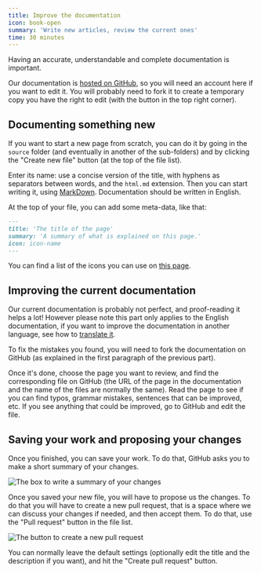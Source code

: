 ```yaml
---
title: Improve the documentation
icon: book-open
summary: 'Write new articles, review the current ones'
time: 30 minutes
---
```


Having an accurate, understandable and complete documentation is important.

Our documentation is [hosted on GitHub](https://github.com/Plume-org/docs), so you
will need an account here if you want to edit it. You will probably need to fork it
to create a temporary copy you have the right to edit (with the button in the top right corner).

## Documenting something new

If you want to start a new page from scratch, you can do it by going in the `source` folder (and eventually in
another of the sub-folders) and by clicking the "Create new file" button (at the top of the file list).

Enter its name: use a concise version of the title, with hyphens as separators between words, and the `html.md` extension.
Then you can start writing it, using [MarkDown](https://commonmark.org/help/). Documentation should be written in English.

At the top of your file, you can add some meta-data, like that:

```md
---
title: 'The title of the page'
summary: 'A summary of what is explained on this page.'
icon: icon-name
---
```

You can find a list of the icons you can use on [this page](https://feathericons.com/).

## Improving the current documentation

Our current documentation is probably not perfect, and proof-reading it helps a lot! However please note
this part only applies to the English documentation, if you want to improve the documentation in another language,
see how to [translate it](/contribute/translations).

To fix the mistakes you found, you will need to fork the documentation on GitHub (as explained in the first
paragraph of the previous part).

Once it's done, choose the page you want to review, and find the corresponding file on GitHub (the URL of the page in
the documentation and the name of the files are normally the same). Read the page to see if you can find typos, grammar
mistakes, sentences that can be improved, etc. If you see anything that could be improved, go to GitHub and edit the file.


## Saving your work and proposing your changes

Once you finished, you can save your work. To do that, GitHub asks you to make a short summary of your changes.

![The box to write a summary of your changes](/images/new-docs-page.png)

Once you saved your new file, you will have to propose us the changes. To do that you will have to create a new
pull request, that is a space where we can discuss your changes if needed, and then accept them. To do that, use the
"Pull request" button in the file list.

![The button to create a new pull request](/images/docs-pr-button.png)

You can normally leave the default settings (optionally edit the title and the description if you want),
and hit the "Create pull request" button.
